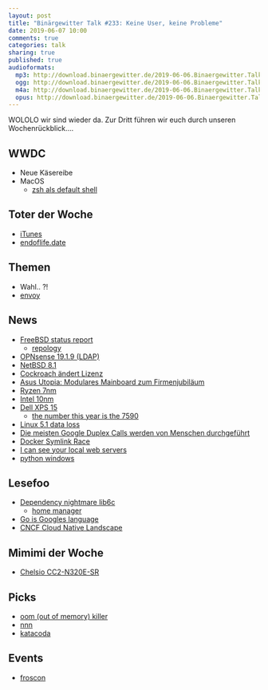 ```yaml
---
layout: post
title: "Binärgewitter Talk #233: Keine User, keine Probleme"
date: 2019-06-07 10:00
comments: true
categories: talk
sharing: true
published: true
audioformats:
  mp3: http://download.binaergewitter.de/2019-06-06.Binaergewitter.Talk.233.mp3
  ogg: http://download.binaergewitter.de/2019-06-06.Binaergewitter.Talk.233.ogg
  m4a: http://download.binaergewitter.de/2019-06-06.Binaergewitter.Talk.233.m4a
  opus: http://download.binaergewitter.de/2019-06-06.Binaergewitter.Talk.233.opus
---
```

WOLOLO wir sind wieder da. Zur Dritt führen wir euch durch unseren Wochenrückblick....


## WWDC
* Neue Käsereibe
* MacOS
  * [zsh als default shell](https://www.heise.de/mac-and-i/meldung/macOS-Catalina-Apple-setzt-auf-zsh-4439722.html)

## Toter der Woche
- [iTunes](https://arstechnica.com/gadgets/2019/06/itunes-is-dead-long-live-apple-music-apple-podcasts-and-apple-tv/)
- [endoflife.date](https://endoflife.date/)


## Themen
* Wahl.. ?!
* [envoy](https://www.envoyproxy.io/)

## News
- [FreeBSD status report](https://www.freebsd.org/news/status/report-2019-01-2019-03.html)
  - [repology](https://repology.org/)
- [OPNsense 19.1.9 (LDAP)](https://forum.opnsense.org/index.php?topic=12993.0)
- [NetBSD 8.1](https://www.netbsd.org/releases/formal-8/NetBSD-8.1.html)
- [Cockroach ändert Lizenz](https://www.pro-linux.de/news/1/27131/cockroachdb-wechselt-zur-business-source-license.html)
- [Asus Utopia: Modulares Mainboard zum Firmenjubiläum](https://www.heise.de/newsticker/meldung/Asus-Prime-Utopia-Modulares-Mainboard-zum-Firmenjubilaeum-4432473.html)
- [Ryzen 7nm](https://www.tomshardware.com/news/amd-third-gen-ryzen-7nm-launch-intel-cpu,39449.html)
- [Intel 10nm](https://www.golem.de/news/ice-lake-u-intel-erste-echte-10-nm-prozessoren-sind-da-1905-141555.html)
- [Dell XPS 15](https://www.windowscentral.com/xps-15-7590-computex)
  * [the number this year is the 7590](https://twitter.com/Nick_Craver/status/1133276034470731776)
- [Linux 5.1 data loss](https://old.reddit.com/r/linux/comments/brd8d5/psa_fstrim_discarding_too_many_or_wrong_blocks_on/)
- [Die meisten Google Duplex Calls werden von Menschen durchgeführt](https://tech.slashdot.org/story/19/05/23/191234/many-google-duplex-calls-are-from-real-people-instead-of-ai)
- [Docker Symlink Race](https://seclists.org/oss-sec/2019/q2/131)
- [I can see your local web servers](http://http.jameshfisher.com/2019/05/26/i-can-see-your-local-web-servers/)
- [python windows](https://devblogs.microsoft.com/python/python-in-the-windows-10-may-2019-update/)


## Lesefoo
- [Dependency nightmare lib6c](https://old.reddit.com/r/debian/comments/btm567/dependency_nightmare_lib6c_accidentally_enabled/)
  - [home manager](https://github.com/rycee/home-manager)
- [Go is Googles language](https://utcc.utoronto.ca/~cks/space/blog/programming/GoIsGooglesLanguage)
- [CNCF Cloud Native Landscape](https://landscape.cncf.io/)

## Mimimi der Woche
- [Chelsio CC2-N320E-SR](https://twitter.com/l33tname/status/1132912601862688769)

## Picks
- [oom (out of memory) killer](https://twitter.com/b0rk/status/1133216877839360001)
- [nnn](https://github.com/jarun/nnn)
- [katacoda](https://www.katacoda.com/)

## Events
- [froscon](https://twitter.com/bsdbcr/status/1133073870037106688)
